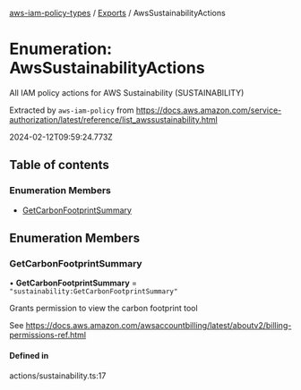 [aws-iam-policy-types](../README.md) / [Exports](../modules.md) / AwsSustainabilityActions

# Enumeration: AwsSustainabilityActions

All IAM policy actions for AWS Sustainability (SUSTAINABILITY)

Extracted by `aws-iam-policy` from
https://docs.aws.amazon.com/service-authorization/latest/reference/list_awssustainability.html

2024-02-12T09:59:24.773Z

## Table of contents

### Enumeration Members

- [GetCarbonFootprintSummary](AwsSustainabilityActions.md#getcarbonfootprintsummary)

## Enumeration Members

### GetCarbonFootprintSummary

• **GetCarbonFootprintSummary** = ``"sustainability:GetCarbonFootprintSummary"``

Grants permission to view the carbon footprint tool

See https://docs.aws.amazon.com/awsaccountbilling/latest/aboutv2/billing-permissions-ref.html

#### Defined in

actions/sustainability.ts:17
